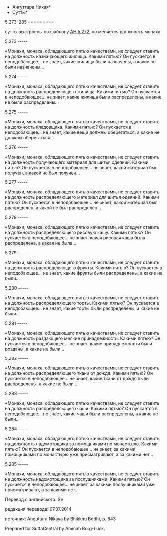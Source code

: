 * Ангуттара Никая*
* Сутты*

5\.273–285
\=\=\=\=\=\=\=\=\=

сутты выстроены по шаблону [АН 5\.272](/an5\.272/ru/sv), но меняется должность монаха:

5\.273
\-\-\-\-\-

«Монахи, монаха, обладающего пятью качествами, не следует ставить на должность назначающего жилища\. Какими пятью? Он пускается в неподобающее… не знает, какие жилища были назначены, а какие не были назначены…

5\.274
\-\-\-\-\-

«Монахи, монаха, обладающего пятью качествами, не следует ставить на должность распределяющего жилища\. Какими пятью? Он пускается в неподобающее… не знает, какие жилища были распределены, а какие не были распределены…

5\.275
\-\-\-\-\-

«Монахи, монаха, обладающего пятью качествами, не следует ставить на должность кладовщика\. Какими пятью? Он пускается в неподобающее… не знает, какие вещи должны оберегаться, а какие не должны оберегаться…

5\.276
\-\-\-\-\-

«Монахи, монаха, обладающего пятью качествами, не следует ставить на должность получающего материал для шитья одеяний\. Какими пятью? Он пускается в неподобающее… не знает, какой материал был получен, а какой не был получен…

5\.277
\-\-\-\-\-

«Монахи, монаха, обладающего пятью качествами, не следует ставить на должность распределяющего материал для шитья одеяний\. Какими пятью? Он пускается в неподобающее… не знает, какой материал был распределён, а какой не был распределён…

5\.278
\-\-\-\-\-

«Монахи, монаха, обладающего пятью качествами, не следует ставить на должность распределяющего рисовую кашу\. Какими пятью? Он пускается в неподобающее… не знает, какая рисовая каша была распределена, а какая не была…

5\.279
\-\-\-\-\-

«Монахи, монаха, обладающего пятью качествами, не следует ставить на должность распределяющего фрукты\. Какими пятью? Он пускается в неподобающее… не знает, какие фрукты были распределены, а какие не были…

5\.280
\-\-\-\-\-

«Монахи, монаха, обладающего пятью качествами, не следует ставить на должность распределяющего торты\. Какими пятью? Он пускается в неподобающее… не знает, какие торты были распределены, а какие не были…

5\.281
\-\-\-\-\-

«Монахи, монаха, обладающего пятью качествами, не следует ставить на должность раздающего мелкие принадлежности\. Какими пятью? Он пускается в неподобающее… не знает, какие принадлежности были розданы, а какие не были…

5\.282
\-\-\-\-\-

«Монахи, монаха, обладающего пятью качествами, не следует ставить на должность распределяющего ткани от дождя\. Какими пятью? Он пускается в неподобающее… не знает, какие ткани от дождя были распределены, а какие не были…

5\.283
\-\-\-\-\-

«Монахи, монаха, обладающего пятью качествами, не следует ставить на должность распределяющего чаши\. Какими пятью? Он пускается в неподобающее… не знает, какие чаши были распределены, а какие не были…

5\.284
\-\-\-\-\-

«Монахи, монаха, обладающего пятью качествами, не следует ставить на должность надсмотрщика за помощниками по монастырю\. Какими пятью? Он пускается в неподобающее… не знает, за какими помощниками по монастырю уже присматривают, а за какими нет…

5\.285
\-\-\-\-\-

«Монахи, монаха, обладающего пятью качествами, не следует ставить на должность надсмотрщика за послушниками\. Какими пятью? Он пускается в неподобающее… не знает, за какими послушниками уже присматривают, а за какими нет…

Перевод с английского: SV

редакция перевода: 07\.07\.2014

источник: Anguttara Nikaya by Bhikkhu Bodhi, p\. 843

Prepared for SuttaCentral by Aminah Borg\-Luck\.